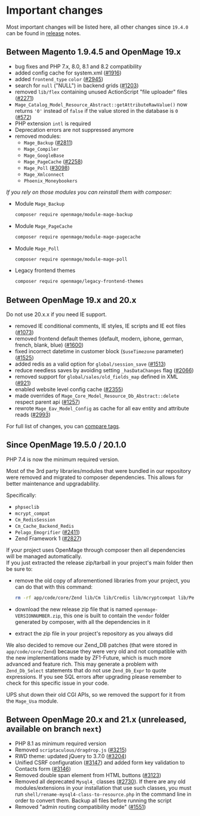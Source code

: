 # Important changes

Most important changes will be listed here, all other changes since `19.4.0` can be found in
[release](https://github.com/OpenMage/magento-lts/releases) notes.

## Between Magento 1.9.4.5 and OpenMage 19.x

- bug fixes and PHP 7.x, 8.0, 8.1 and 8.2 compatibility
- added config cache for system.xml ([#1916](https://github.com/OpenMage/magento-lts/pull/1916))
- added `frontend_type` `color` ([#2945](https://github.com/OpenMage/magento-lts/pull/2945))
- search for `null` ("NULL") in backend grids ([#1203](https://github.com/OpenMage/magento-lts/pull/1203))
- removed `lib/flex` containing unused ActionScript "file uploader" files ([#2271](https://github.com/OpenMage/magento-lts/pull/2271))
- `Mage_Catalog_Model_Resource_Abstract::getAttributeRawValue()` now returns `'0'` instead of `false` if the value stored in the database is `0` ([#572](https://github.com/OpenMage/magento-lts/pull/572))
- PHP extension `intl` is required
- Deprecation errors are not suppressed anymore
- removed modules:
    - `Mage_Backup` ([#2811](https://github.com/OpenMage/magento-lts/pull/2811))
    - `Mage_Compiler`
    - `Mage_GoogleBase`
    - `Mage_PageCache` ([#2258](https://github.com/OpenMage/magento-lts/pull/2258))
    - `Mage_Poll` ([#3098](https://github.com/OpenMage/magento-lts/pull/3098))
    - `Mage_Xmlconnect`
    - `Phoenix_Moneybookers`

_If you rely on those modules you can reinstall them with composer:_

- Module `Mage_Backup`

  ```bash
  composer require openmage/module-mage-backup
  ```

- Module `Mage_PageCache`

  ```bash
  composer require openmage/module-mage-pagecache
  ```

- Module `Mage_Poll`

  ```bash
  composer require openmage/module-mage-poll
  ```

- Legacy frontend themes

  ```bash
  composer require openmage/legacy-frontend-themes
  ```

## Between OpenMage 19.x and 20.x

Do not use 20.x.x if you need IE support.

- removed IE conditional comments, IE styles, IE scripts and IE eot files ([#1073](https://github.com/OpenMage/magento-lts/pull/1073))
- removed frontend default themes (default, modern, iphone, german, french, blank, blue) ([#1600](https://github.com/OpenMage/magento-lts/pull/1600))
- fixed incorrect datetime in customer block (`$useTimezone` parameter) ([#1525](https://github.com/OpenMage/magento-lts/pull/1525))
- added redis as a valid option for `global/session_save` ([#1513](https://github.com/OpenMage/magento-lts/pull/1513))
- reduce needless saves by avoiding setting `_hasDataChanges` flag ([#2066](https://github.com/OpenMage/magento-lts/pull/2066))
- removed support for `global/sales/old_fields_map` defined in XML ([#921](https://github.com/OpenMage/magento-lts/pull/921))
- enabled website level config cache ([#2355](https://github.com/OpenMage/magento-lts/pull/2355))
- made overrides of `Mage_Core_Model_Resource_Db_Abstract::delete` respect parent api ([#1257](https://github.com/OpenMage/magento-lts/pull/1257))
- rewrote `Mage_Eav_Model_Config` as cache for all eav entity and attribute reads ([#2993](https://github.com/OpenMage/magento-lts/pull/2993))

For full list of changes, you can [compare tags](https://github.com/OpenMage/magento-lts/compare/1.9.4.x...20.0).

## Since OpenMage 19.5.0 / 20.1.0

PHP 7.4 is now the minimum required version.

Most of the 3rd party libraries/modules that were bundled in our repository were removed and migrated to composer dependencies.
This allows for better maintenance and upgradability.

Specifically:

- `phpseclib`
- `mcrypt_compat`
- `Cm_RedisSession`
- `Cm_Cache_Backend_Redis`
- `Pelago_Emogrifier` ([#2411](https://github.com/OpenMage/magento-lts/pull/2411))
- Zend Framework 1 ([#2827](https://github.com/OpenMage/magento-lts/pull/2827))

If your project uses OpenMage through composer then all dependencies will be managed automatically.  
If you just extracted the release zip/tarball in your project's main folder then be sure to:
- remove the old copy of aforementioned libraries from your project, you can do that with this command:
  ```bash
  rm -rf app/code/core/Zend lib/Cm lib/Credis lib/mcryptcompat lib/Pelago lib/phpseclib lib/Zend
  ```

- download the new release zip file that is named `openmage-VERSIONNUMBER.zip`, this one is built to contain the `vendor`
  folder generated by composer, with all the dependencies in it
- extract the zip file in your project's repository as you always did

We also decided to remove our Zend_DB patches (that were stored in `app/code/core/Zend`) because they were very old and
not compatible with the new implementations made by ZF1-Future, which is much more advanced and feature rich.
This may generate a problem with `Zend_Db_Select` statements that do not use `Zend_Db_Expr` to quote expressions.
If you see SQL errors after upgrading please remember to check for this specific issue in your code.

UPS shut down their old CGI APIs, so we removed the support for it from the `Mage_Usa` module.

## Between OpenMage 20.x and 21.x (unreleased, available on branch `next`)

- PHP 8.1 as minimum required version
- Removed `scriptaculous/dragdrop.js` ([#3215](https://github.com/OpenMage/magento-lts/pull/3215))
- RWD theme: updated jQuery to 3.7.0 ([#3204](https://github.com/OpenMage/magento-lts/pull/3204))
- Unified CSRF configuration ([#3147](https://github.com/OpenMage/magento-lts/pull/3147)) and added form key validation to Contacts form ([#3146](https://github.com/OpenMage/magento-lts/pull/3146))
- Removed double span element from HTML buttons ([#3123](https://github.com/OpenMage/magento-lts/pull/3123))
- Removed all deprecated `Mysql4_` classes ([#2730](https://github.com/OpenMage/magento-lts/pull/2730)). If there are any old modules/extensions in your installation that use such classes, you must run `shell/rename-mysql4-class-to-resource.php` in the command line in order to convert them. Backup all files before running the script
- Removed "admin routing compatibility mode" ([#1551](https://github.com/OpenMage/magento-lts/pull/1551))
